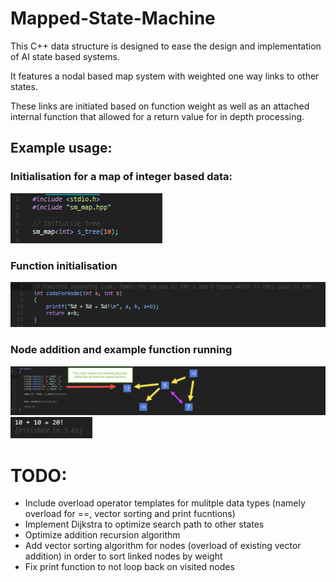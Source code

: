 # Mapped-State-Machine

This C++ data structure is designed to ease the design and implementation of AI state based systems.

It features a nodal based map system with weighted one way links to other states.

These links are initiated based on function weight as well as an attached internal function that allowed for a return value for in depth processing.

## Example usage:

### Initialisation for a map of integer based data:
![img1](doc/img/1.png)
### Function initialisation
![img2](doc/img/2.png)
### Node addition and example function running
![img3](doc/img/3.png)
![img4](doc/img/4.png)

# TODO:

- Include overload operator templates for mulitple data types (namely overload for ==, vector sorting and print fucntions)
- Implement Dijkstra to optimize search path to other states
- Optimize addition recursion algorithm
- Add vector sorting algorithm for nodes (overload of existing vector addition) in order to sort linked nodes by weight
- Fix print function to not loop back on visited nodes

